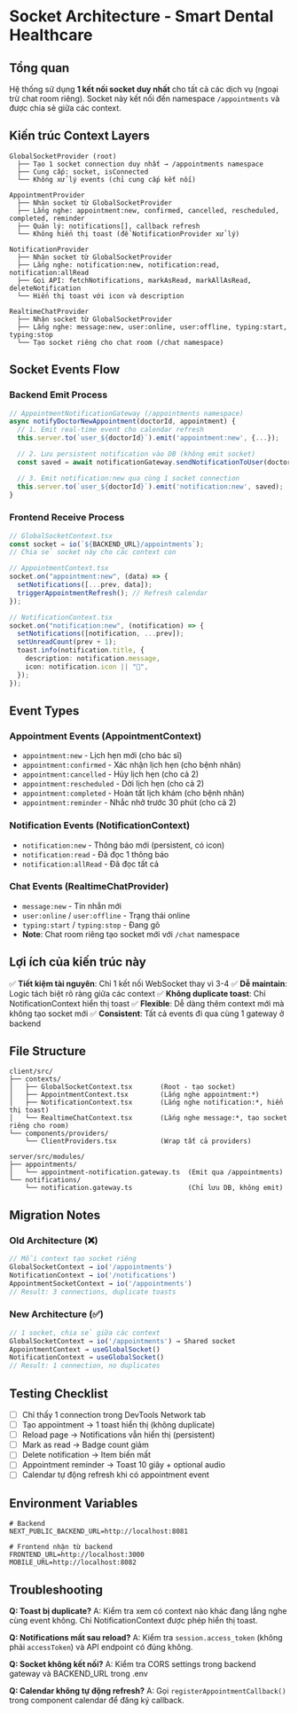# Socket Architecture - Smart Dental Healthcare

## Tổng quan

Hệ thống sử dụng **1 kết nối socket duy nhất** cho tất cả các dịch vụ (ngoại trừ chat room riêng). Socket này kết nối đến namespace `/appointments` và được chia sẻ giữa các context.

## Kiến trúc Context Layers

```
GlobalSocketProvider (root)
  ├── Tạo 1 socket connection duy nhất → /appointments namespace
  ├── Cung cấp: socket, isConnected
  └── Không xử lý events (chỉ cung cấp kết nối)

AppointmentProvider
  ├── Nhận socket từ GlobalSocketProvider
  ├── Lắng nghe: appointment:new, confirmed, cancelled, rescheduled, completed, reminder
  ├── Quản lý: notifications[], callback refresh
  └── Không hiển thị toast (để NotificationProvider xử lý)

NotificationProvider
  ├── Nhận socket từ GlobalSocketProvider
  ├── Lắng nghe: notification:new, notification:read, notification:allRead
  ├── Gọi API: fetchNotifications, markAsRead, markAllAsRead, deleteNotification
  └── Hiển thị toast với icon và description

RealtimeChatProvider
  ├── Nhận socket từ GlobalSocketProvider
  ├── Lắng nghe: message:new, user:online, user:offline, typing:start, typing:stop
  └── Tạo socket riêng cho chat room (/chat namespace)
```

## Socket Events Flow

### Backend Emit Process

```typescript
// AppointmentNotificationGateway (/appointments namespace)
async notifyDoctorNewAppointment(doctorId, appointment) {
  // 1. Emit real-time event cho calendar refresh
  this.server.to(`user_${doctorId}`).emit('appointment:new', {...});

  // 2. Lưu persistent notification vào DB (không emit socket)
  const saved = await notificationGateway.sendNotificationToUser(doctorId, {...}, false);

  // 3. Emit notification:new qua cùng 1 socket connection
  this.server.to(`user_${doctorId}`).emit('notification:new', saved);
}
```

### Frontend Receive Process

```typescript
// GlobalSocketContext.tsx
const socket = io(`${BACKEND_URL}/appointments`);
// Chia sẻ socket này cho các context con

// AppointmentContext.tsx
socket.on("appointment:new", (data) => {
  setNotifications([...prev, data]);
  triggerAppointmentRefresh(); // Refresh calendar
});

// NotificationContext.tsx
socket.on("notification:new", (notification) => {
  setNotifications([notification, ...prev]);
  setUnreadCount(prev + 1);
  toast.info(notification.title, {
    description: notification.message,
    icon: notification.icon || "🔔",
  });
});
```

## Event Types

### Appointment Events (AppointmentContext)

- `appointment:new` - Lịch hẹn mới (cho bác sĩ)
- `appointment:confirmed` - Xác nhận lịch hẹn (cho bệnh nhân)
- `appointment:cancelled` - Hủy lịch hẹn (cho cả 2)
- `appointment:rescheduled` - Dời lịch hẹn (cho cả 2)
- `appointment:completed` - Hoàn tất lịch khám (cho bệnh nhân)
- `appointment:reminder` - Nhắc nhở trước 30 phút (cho cả 2)

### Notification Events (NotificationContext)

- `notification:new` - Thông báo mới (persistent, có icon)
- `notification:read` - Đã đọc 1 thông báo
- `notification:allRead` - Đã đọc tất cả

### Chat Events (RealtimeChatProvider)

- `message:new` - Tin nhắn mới
- `user:online` / `user:offline` - Trạng thái online
- `typing:start` / `typing:stop` - Đang gõ
- **Note**: Chat room riêng tạo socket mới với `/chat` namespace

## Lợi ích của kiến trúc này

✅ **Tiết kiệm tài nguyên**: Chỉ 1 kết nối WebSocket thay vì 3-4
✅ **Dễ maintain**: Logic tách biệt rõ ràng giữa các context
✅ **Không duplicate toast**: Chỉ NotificationContext hiển thị toast
✅ **Flexible**: Dễ dàng thêm context mới mà không tạo socket mới
✅ **Consistent**: Tất cả events đi qua cùng 1 gateway ở backend

## File Structure

```
client/src/
├── contexts/
│   ├── GlobalSocketContext.tsx       (Root - tạo socket)
│   ├── AppointmentContext.tsx        (Lắng nghe appointment:*)
│   ├── NotificationContext.tsx       (Lắng nghe notification:*, hiển thị toast)
│   └── RealtimeChatContext.tsx       (Lắng nghe message:*, tạo socket riêng cho room)
└── components/providers/
    └── ClientProviders.tsx           (Wrap tất cả providers)

server/src/modules/
├── appointments/
│   └── appointment-notification.gateway.ts  (Emit qua /appointments)
└── notifications/
    └── notification.gateway.ts              (Chỉ lưu DB, không emit)
```

## Migration Notes

### Old Architecture (❌)

```typescript
// Mỗi context tạo socket riêng
GlobalSocketContext → io('/appointments')
NotificationContext → io('/notifications')
AppointmentSocketContext → io('/appointments')
// Result: 3 connections, duplicate toasts
```

### New Architecture (✅)

```typescript
// 1 socket, chia sẻ giữa các context
GlobalSocketContext → io('/appointments') → Shared socket
AppointmentContext → useGlobalSocket()
NotificationContext → useGlobalSocket()
// Result: 1 connection, no duplicates
```

## Testing Checklist

- [ ] Chỉ thấy 1 connection trong DevTools Network tab
- [ ] Tạo appointment → 1 toast hiển thị (không duplicate)
- [ ] Reload page → Notifications vẫn hiển thị (persistent)
- [ ] Mark as read → Badge count giảm
- [ ] Delete notification → Item biến mất
- [ ] Appointment reminder → Toast 10 giây + optional audio
- [ ] Calendar tự động refresh khi có appointment event

## Environment Variables

```env
# Backend
NEXT_PUBLIC_BACKEND_URL=http://localhost:8081

# Frontend nhận từ backend
FRONTEND_URL=http://localhost:3000
MOBILE_URL=http://localhost:8082
```

## Troubleshooting

**Q: Toast bị duplicate?**
A: Kiểm tra xem có context nào khác đang lắng nghe cùng event không. Chỉ NotificationContext được phép hiển thị toast.

**Q: Notifications mất sau reload?**
A: Kiểm tra `session.access_token` (không phải `accessToken`) và API endpoint có đúng không.

**Q: Socket không kết nối?**
A: Kiểm tra CORS settings trong backend gateway và BACKEND_URL trong .env

**Q: Calendar không tự động refresh?**
A: Gọi `registerAppointmentCallback()` trong component calendar để đăng ký callback.
